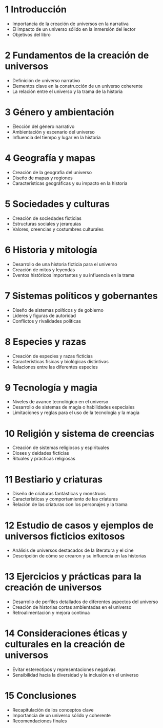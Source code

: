 # 1 Introducción
- Importancia de la creación de universos en la narrativa
- El impacto de un universo sólido en la inmersión del lector
- Objetivos del libro

# 2 Fundamentos de la creación de universos
- Definición de universo narrativo
- Elementos clave en la construcción de un universo coherente
- La relación entre el universo y la trama de la historia

# 3 Género y ambientación
- Elección del género narrativo
- Ambientación y escenario del universo
- Influencia del tiempo y lugar en la historia

# 4 Geografía y mapas
- Creación de la geografía del universo
- Diseño de mapas y regiones
- Características geográficas y su impacto en la historia

# 5 Sociedades y culturas
- Creación de sociedades ficticias
- Estructuras sociales y jerarquías
- Valores, creencias y costumbres culturales

# 6 Historia y mitología
- Desarrollo de una historia ficticia para el universo
- Creación de mitos y leyendas
- Eventos históricos importantes y su influencia en la trama

# 7 Sistemas políticos y gobernantes
- Diseño de sistemas políticos y de gobierno
- Líderes y figuras de autoridad
- Conflictos y rivalidades políticas

# 8 Especies y razas
- Creación de especies y razas ficticias
- Características físicas y biológicas distintivas
- Relaciones entre las diferentes especies

# 9 Tecnología y magia
- Niveles de avance tecnológico en el universo
- Desarrollo de sistemas de magia o habilidades especiales
- Limitaciones y reglas para el uso de la tecnología y la magia

# 10 Religión y sistema de creencias
- Creación de sistemas religiosos y espirituales
- Dioses y deidades ficticias
- Rituales y prácticas religiosas

# 11 Bestiario y criaturas
- Diseño de criaturas fantásticas y monstruos
- Características y comportamiento de las criaturas
- Relación de las criaturas con los personajes y la trama

# 12 Estudio de casos y ejemplos de universos ficticios exitosos
- Análisis de universos destacados de la literatura y el cine
- Descripción de cómo se crearon y su influencia en las historias

# 13 Ejercicios y prácticas para la creación de universos
- Desarrollo de perfiles detallados de diferentes aspectos del universo
- Creación de historias cortas ambientadas en el universo
- Retroalimentación y mejora continua

# 14 Consideraciones éticas y culturales en la creación de universos
- Evitar estereotipos y representaciones negativas
- Sensibilidad hacia la diversidad y la inclusión en el universo

# 15 Conclusiones
- Recapitulación de los conceptos clave
- Importancia de un universo sólido y coherente
- Recomendaciones finales